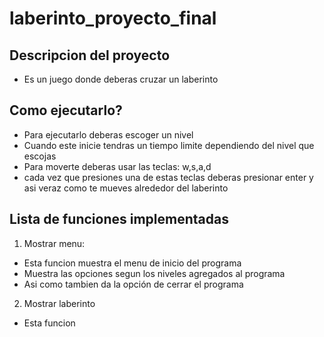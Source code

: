 # laberinto_proyecto_final
## Descripcion del proyecto
- Es un juego donde deberas cruzar un laberinto
## Como ejecutarlo?
- Para ejecutarlo deberas escoger un nivel
- Cuando este inicie tendras un tiempo limite dependiendo del nivel que escojas
- Para moverte deberas usar las teclas: w,s,a,d
- cada vez que presiones una de estas teclas deberas presionar enter y asi 
  veraz como te mueves alrededor del laberinto
## Lista de funciones implementadas
1. Mostrar menu:
- Esta funcion muestra el menu de inicio del programa
- Muestra las opciones segun los niveles agregados al programa
- Asi como tambien da la opción de cerrar el programa
2. Mostrar laberinto
- Esta funcion
